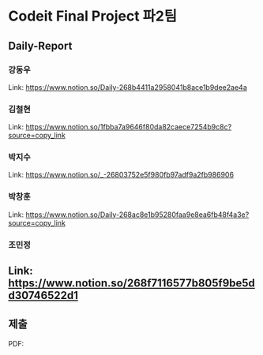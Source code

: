 # Codeit Final Project 파2팀
## Daily-Report
### 강동우
Link: https://www.notion.so/Daily-268b4411a2958041b8ace1b9dee2ae4a

### 김철현
Link: https://www.notion.so/1fbba7a9646f80da82caece7254b9c8c?source=copy_link

### 박지수
Link: https://www.notion.so/_-26803752e5f980fb97adf9a2fb986906

### 박창훈
Link: https://www.notion.so/Daily-268ac8e1b95280faa9e8ea6fb48f4a3e?source=copy_link

### 조민정
Link: https://www.notion.so/268f7116577b805f9be5dd30746522d1
---
## 제출
PDF: 
